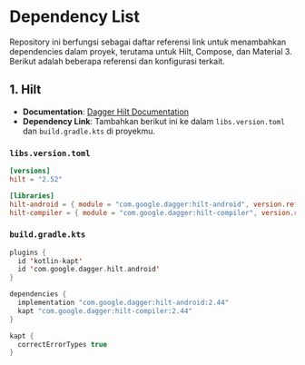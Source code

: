 # Dependency List

Repository ini berfungsi sebagai daftar referensi link untuk menambahkan dependencies dalam proyek, terutama untuk Hilt, Compose, dan Material 3. Berikut adalah beberapa referensi dan konfigurasi terkait.

## 1. Hilt
- **Documentation**: [Dagger Hilt Documentation](https://dagger.dev/hilt/gradle-setup)
- **Dependency Link**: Tambahkan berikut ini ke dalam `libs.version.toml` dan `build.gradle.kts` di proyekmu.

### `libs.version.toml`
```toml
[versions]
hilt = "2.52"

[libraries]
hilt-android = { module = "com.google.dagger:hilt-android", version.ref = "hilt" }
hilt-compiler = { module = "com.google.dagger:hilt-compiler", version.ref = "hilt" }
```

### `build.gradle.kts`
```kotlin
plugins {
  id 'kotlin-kapt'
  id 'com.google.dagger.hilt.android'
}

dependencies {
  implementation "com.google.dagger:hilt-android:2.44"
  kapt "com.google.dagger:hilt-compiler:2.44"
}

kapt {
  correctErrorTypes true
}
```
